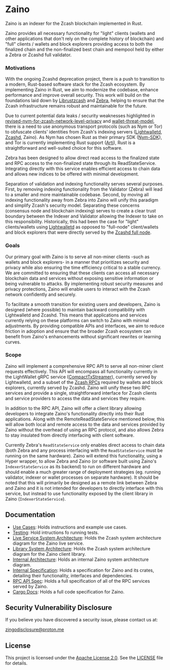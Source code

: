# Zaino
Zaino is an indexer for the Zcash blockchain implemented in Rust.

Zaino provides all necessary functionality for "light" clients (wallets and other applications that don't rely on the complete history of blockchain) and "full" clients / wallets and block explorers providing access to both the finalized chain and the non-finalized best chain and mempool held by either a Zebra or Zcashd full validator.


### Motivations
With the ongoing Zcashd deprecation project, there is a push to transition to a modern, Rust-based software stack for the Zcash ecosystem. By implementing Zaino in Rust, we aim to modernize the codebase, enhance performance and improve overall security. This work will build on the foundations laid down by [Librustzcash](https://github.com/zcash/librustzcash) and [Zebra](https://github.com/ZcashFoundation/zebra), helping to ensure that the Zcash infrastructure remains robust and maintainable for the future.

Due to current potential data leaks / security weaknesses highlighted in [revised-nym-for-zcash-network-level-privacy](https://forum.zcashcommunity.com/t/revised-nym-for-zcash-network-level-privacy/46688) and [wallet-threat-model](https://zcash.readthedocs.io/en/master/rtd_pages/wallet_threat_model.html), there is a need to use anonymous transport protocols (such as Nym or Tor) to obfuscate clients' identities from Zcash's indexing servers ([Lightwalletd](https://github.com/zcash/lightwalletd), [Zcashd](https://github.com/zcash/zcash), Zaino). As Nym has chosen Rust as their primary SDK ([Nym-SDK](https://github.com/nymtech/nym)), and Tor is currently implementing Rust support ([Arti](https://gitlab.torproject.org/tpo/core/arti)), Rust is a straightforward and well-suited choice for this software.

Zebra has been designed to allow direct read access to the finalized state and RPC access to the non-finalized state through its ReadStateService. Integrating directly with this service enables efficient access to chain data and allows new indices to be offered with minimal development.

Separation of validation and indexing functionality serves several purposes. First, by removing indexing functionality from the Validator (Zebra) will lead to a smaller and more maintainable codebase. Second, by moving all indexing functionality away from Zebra into Zaino will unify this paradigm and simplify Zcash's security model. Separating these concerns (consensus node and blockchain indexing) serves to create a clear trust boundary between the Indexer and Validator allowing the Indexer to take on this responsibility. Historically, this had been the case for "light" clients/wallets using [Lightwalletd](https://github.com/zcash/lightwalletd) as opposed to "full-node" client/wallets and block explorers that were directly served by the [Zcashd full node](https://github.com/zcash/zcash).


### Goals
Our primary goal with Zaino is to serve all non-miner clients -such as wallets and block explorers- in a manner that prioritizes security and privacy while also ensuring the time efficiency critical to a stable currency. We are committed to ensuring that these clients can access all necessary blockchain data and services without exposing sensitive information or being vulnerable to attacks. By implementing robust security measures and privacy protections, Zaino will enable users to interact with the Zcash network confidently and securely.

To facilitate a smooth transition for existing users and developers, Zaino is designed (where possible) to maintain backward compatibility with Lightwalletd and Zcashd. This means that applications and services currently relying on these platforms can switch to Zaino with minimal adjustments. By providing compatible APIs and interfaces, we aim to reduce friction in adoption and ensure that the broader Zcash ecosystem can benefit from Zaino's enhancements without significant rewrites or learning curves.

### Scope
Zaino will implement a comprehensive RPC API to serve all non-miner client requests effectively. This API will encompass all functionality currently in the LightWallet gRPC service ([CompactTxStreamer](https://github.com/zcash/librustzcash/blob/main/zcash_client_backend/proto/service.proto)), currently served by Lightwalletd, and a subset of the [Zcash RPCs](https://zcash.github.io/rpc/) required by wallets and block explorers, currently served by Zcashd. Zaino will unify these two RPC services and provide a single, straightforward interface for Zcash clients and service providers to access the data and services they require.

In addition to the RPC API, Zaino will offer a client library allowing developers to integrate Zaino's functionality directly into their Rust applications. Along with the RemoteReadStateService mentioned below, this will allow both local and remote access to the data and services provided by Zaino without the overhead of using an RPC protocol, and also allows Zebra to stay insulated from directly interfacing with client software.

Currently Zebra's `ReadStateService` only enables direct access to chain data (both Zebra and any process interfacing with the `ReadStateService` must be running on the same hardware). Zaino will extend this functionality, using a Hyper wrapper, to allow Zebra and Zaino (or software built using Zaino's `IndexerStateService` as its backend) to run on different hardware and should enable a much greater range of deployment strategies (eg. running validator, indexer or wallet processes on separate hardware). It should be noted that this will primarily be designed as a remote link between Zebra and Zaino and it is not intended for developers to directly interface with this service, but instead to use functionality exposed by the client library in Zaino (`IndexerStateService`).


## Documentation
- [Use Cases](./docs/use_cases.md): Holds instructions and example use cases.
- [Testing](./docs/testing.md): Hold intructions fo running tests.
- [Live Service System Architecture](./docs/live_system_architecture.pdf): Holds the Zcash system architecture diagram for the Zaino live service.
- [Library System Architecture](./docs/lib_system_architecture.pdf): Holds the Zcash system architecture diagram for the Zaino client library.
- [Internal Architecture](./docs/internal_architecture.pdf): Holds an internal Zaino system architecture diagram.
- [Internal Specification](./docs/internal_spec.md): Holds a specification for Zaino and its crates, detailing their functionality, interfaces and dependencies.
- [RPC API Spec](./docs/rpc_api.md): Holds a full specification of all of the RPC services served by Zaino.
- [Cargo Docs](https://zingolabs.github.io/zaino/): Holds a full code specification for Zaino.


## Security Vulnerability Disclosure
If you believe you have discovered a security issue, please contact us at:

zingodisclosure@proton.me


## License
This project is licensed under the [Apache License 2.0](https://www.apache.org/licenses/LICENSE-2.0). See the [LICENSE](./LICENSE) file for details.
